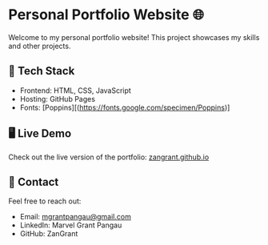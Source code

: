 # Personal Portfolio Website 🌐

Welcome to my personal portfolio website! This project showcases my skills and other projects. 

## 🚀 Tech Stack
- Frontend: HTML, CSS, JavaScript
- Hosting: GitHub Pages
- Fonts: [Poppins][(https://fonts.google.com/specimen/Poppins)]

## 🖥️ Live Demo
Check out the live version of the portfolio: [zangrant.github.io](https://zangrant.github.io)

## 📧 Contact
Feel free to reach out:

- Email: mgrantpangau@gmail.com
- LinkedIn: Marvel Grant Pangau
- GitHub: ZanGrant
